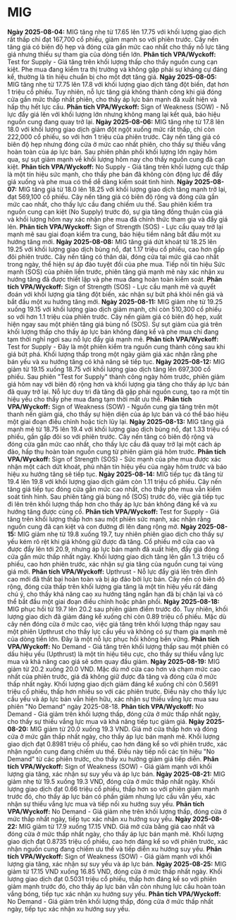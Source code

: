 # MIG

**Ngày 2025-08-04:** MIG tăng nhẹ từ 17.65 lên 17.75 với khối lượng giao dịch rất thấp chỉ đạt 167,700 cổ phiếu, giảm mạnh so với phiên trước. Cây nến tăng giá có biên độ hẹp và đóng cửa gần mức cao nhất cho thấy nỗ lực tăng giá nhưng thiếu sự tham gia của dòng tiền lớn. **Phân tích VPA/Wyckoff:** Test for Supply - Giá tăng trên khối lượng thấp cho thấy nguồn cung cạn kiệt. Phe mua đang kiểm tra thị trường và không gặp phải sự kháng cự đáng kể, thường là tín hiệu chuẩn bị cho một đợt tăng giá.
**Ngày 2025-08-05:** MIG tăng nhẹ từ 17.75 lên 17.8 với khối lượng giao dịch tăng đột biến, đạt hơn 1 triệu cổ phiếu. Tuy nhiên, nỗ lực tăng giá không thành công khi giá đóng cửa gần mức thấp nhất phiên, cho thấy áp lực bán mạnh đã xuất hiện và hấp thụ hết lực cầu. **Phân tích VPA/Wyckoff:** Sign of Weakness (SOW) - Nỗ lực đẩy giá lên với khối lượng lớn nhưng không mang lại kết quả, báo hiệu nguồn cung đang quay trở lại.
**Ngày 2025-08-06:** MIG tăng nhẹ từ 17.8 lên 18.0 với khối lượng giao dịch giảm đột ngột xuống mức rất thấp, chỉ còn 222,000 cổ phiếu, so với hơn 1 triệu của phiên trước. Cây nến tăng giá có biên độ hẹp nhưng đóng cửa ở mức cao nhất phiên, cho thấy sự thiếu vắng hoàn toàn của áp lực bán. Sau phiên phân phối khối lượng lớn ngày hôm qua, sự sụt giảm mạnh về khối lượng hôm nay cho thấy nguồn cung đã cạn kiệt. **Phân tích VPA/Wyckoff:** No Supply - Giá tăng trên khối lượng cực thấp là một tín hiệu sức mạnh, cho thấy phe bán đã không còn động lực để đẩy giá xuống và phe mua có thể dễ dàng kiểm soát tình hình.
**Ngày 2025-08-07:** MIG tăng giá từ 18.0 lên 18.25 với khối lượng giao dịch tăng mạnh trở lại, đạt 569,100 cổ phiếu. Cây nến tăng giá có biên độ rộng và đóng cửa gần mức cao nhất, cho thấy lực cầu đang chiếm ưu thế. Sau phiên kiểm tra nguồn cung cạn kiệt (No Supply) trước đó, sự gia tăng đồng thuận của giá và khối lượng hôm nay xác nhận phe mua đã chính thức tham gia và đẩy giá lên. **Phân tích VPA/Wyckoff:** Sign of Strength (SOS) - Lực cầu quay trở lại mạnh mẽ sau giai đoạn kiểm tra cung, báo hiệu tiềm năng bắt đầu một xu hướng tăng mới.
**Ngày 2025-08-08:** MIG tăng giá dứt khoát từ 18.25 lên 19.25 với khối lượng giao dịch bùng nổ, đạt 1.17 triệu cổ phiếu, cao hơn gấp đôi phiên trước. Cây nến tăng có thân dài, đóng cửa tại mức giá cao nhất trong ngày, thể hiện sự áp đảo tuyệt đối của phe mua. Tiếp nối tín hiệu Sức mạnh (SOS) của phiên liền trước, phiên tăng giá mạnh mẽ này xác nhận xu hướng tăng đã được thiết lập và phe mua đang hoàn toàn kiểm soát. **Phân tích VPA/Wyckoff:** Sign of Strength (SOS) - Lực cầu mạnh mẽ và quyết đoán với khối lượng gia tăng đột biến, xác nhận sự bứt phá khỏi nền giá và bắt đầu một xu hướng tăng mới.
**Ngày 2025-08-11:** MIG giảm nhẹ từ 19.25 xuống 19.15 với khối lượng giao dịch giảm mạnh, chỉ còn 510,300 cổ phiếu so với hơn 1.1 triệu của phiên trước. Cây nến giảm giá có biên độ hẹp, xuất hiện ngay sau một phiên tăng giá bùng nổ (SOS). Sự sụt giảm của giá trên khối lượng thấp cho thấy áp lực bán không đáng kể và phe mua chỉ đang tạm thời nghỉ ngơi sau nỗ lực đẩy giá mạnh mẽ. **Phân tích VPA/Wyckoff:** Test for Supply - Đây là một phiên kiểm tra nguồn cung thành công sau khi giá bứt phá. Khối lượng thấp trong một ngày giảm giá xác nhận rằng phe bán yếu và xu hướng tăng có khả năng sẽ tiếp tục.
**Ngày 2025-08-12:** MIG giảm từ 19.15 xuống 18.75 với khối lượng giao dịch tăng lên 697,300 cổ phiếu. Sau phiên "Test for Supply" thành công ngày hôm trước, phiên giảm giá hôm nay với biên độ rộng hơn và khối lượng gia tăng cho thấy áp lực bán đã quay trở lại. Nỗ lực duy trì đà tăng đã gặp phải nguồn cung, tạo ra một tín hiệu yếu cho thấy phe mua đang tạm thời mất ưu thế. **Phân tích VPA/Wyckoff:** Sign of Weakness (SOW) - Nguồn cung gia tăng trên một thanh nến giảm giá, cho thấy sự hiện diện của áp lực bán và có thể báo hiệu một giai đoạn điều chỉnh hoặc tích lũy lại.
**Ngày 2025-08-13:** MIG tăng giá mạnh mẽ từ 18.75 lên 19.4 với khối lượng giao dịch bùng nổ, đạt 1.33 triệu cổ phiếu, gần gấp đôi so với phiên trước. Cây nến tăng có biên độ rộng và đóng cửa gần mức cao nhất, cho thấy lực cầu đã quay trở lại một cách áp đảo, hấp thụ hoàn toàn nguồn cung từ phiên giảm giá hôm trước. **Phân tích VPA/Wyckoff:** Sign of Strength (SOS) - Sức mạnh của phe mua được xác nhận một cách dứt khoát, phủ nhận tín hiệu yếu của ngày hôm trước và báo hiệu xu hướng tăng sẽ tiếp tục.
**Ngày 2025-08-14:** MIG tiếp tục đà tăng từ 19.4 lên 19.8 với khối lượng giao dịch giảm còn 1.11 triệu cổ phiếu. Cây nến tăng giá tiếp tục đóng cửa gần mức cao nhất, cho thấy phe mua vẫn kiểm soát tình hình. Sau phiên tăng giá bùng nổ (SOS) trước đó, việc giá tiếp tục đi lên trên khối lượng thấp hơn cho thấy áp lực bán không đáng kể và xu hướng tăng được củng cố. **Phân tích VPA/Wyckoff:** Test for Supply - Giá tăng trên khối lượng thấp hơn sau một phiên sức mạnh, xác nhận rằng nguồn cung đã cạn kiệt và con đường đi lên đang rộng mở.
**Ngày 2025-08-15:** MIG giảm nhẹ từ 19.8 xuống 19.7, tuy nhiên phiên giao dịch cho thấy sự yếu kém rõ rệt khi giá không giữ được đà tăng. Cổ phiếu mở cửa cao và được đẩy lên tới 20.9, nhưng áp lực bán mạnh đã xuất hiện, đẩy giá đóng cửa gần mức thấp nhất ngày. Khối lượng giao dịch tăng lên gần 1.3 triệu cổ phiếu, cao hơn phiên trước, xác nhận sự gia tăng của nguồn cung tại vùng giá mới. **Phân tích VPA/Wyckoff:** Upthrust - Nỗ lực đẩy giá lên trên đỉnh cao mới đã thất bại hoàn toàn và bị áp đảo bởi lực bán. Cây nến có biên độ rộng, đóng cửa thấp trên khối lượng gia tăng là một tín hiệu yếu rất đáng chú ý, cho thấy khả năng cao xu hướng tăng ngắn hạn đã bị chặn lại và có thể bắt đầu một giai đoạn điều chỉnh hoặc phân phối.
**Ngày 2025-08-18:** MIG phục hồi từ 19.7 lên 20.2 sau phiên giảm điểm trước đó. Tuy nhiên, khối lượng giao dịch đã giảm đáng kể xuống chỉ còn 0.89 triệu cổ phiếu. Mặc dù cây nến đóng cửa ở mức cao, việc giá tăng trên khối lượng thấp ngay sau một phiên Upthrust cho thấy lực cầu yếu và không có sự tham gia mạnh mẽ của dòng tiền lớn. Đây là một nỗ lực phục hồi không bền vững. **Phân tích VPA/Wyckoff:** No Demand - Giá tăng trên khối lượng thấp sau một phiên có dấu hiệu yếu (Upthrust) là một tín hiệu tiêu cực, cho thấy sự thiếu vắng lực mua và khả năng cao giá sẽ sớm quay đầu giảm.
**Ngày 2025-08-19:** MIG giảm từ 20.2 xuống 20.0 VND. Mặc dù mở cửa cao hơn và chạm mức cao nhất của phiên trước, giá đã không giữ được đà tăng và đóng cửa ở mức thấp nhất ngày. Khối lượng giao dịch giảm đáng kể xuống chỉ còn 0.5691 triệu cổ phiếu, thấp hơn nhiều so với các phiên trước. Điều này cho thấy lực cầu yếu và áp lực bán vẫn hiện hữu, xác nhận sự thiếu vắng lực mua sau phiên "No Demand" ngày 2025-08-18. **Phân tích VPA/Wyckoff:** No Demand - Giá giảm trên khối lượng thấp, đóng cửa ở mức thấp nhất ngày, cho thấy sự thiếu vắng lực mua và khả năng tiếp tục giảm giá.
**Ngày 2025-08-20:** MIG giảm từ 20.0 xuống 19.3 VND. Giá mở cửa thấp hơn và đóng cửa ở mức gần thấp nhất ngày, cho thấy áp lực bán mạnh mẽ. Khối lượng giao dịch đạt 0.8981 triệu cổ phiếu, cao hơn đáng kể so với phiên trước, xác nhận nguồn cung đang chiếm ưu thế. Điều này tiếp nối các tín hiệu "No Demand" từ các phiên trước, cho thấy xu hướng giảm giá tiếp diễn. **Phân tích VPA/Wyckoff:** Sign of Weakness (SOW) - Giá giảm mạnh với khối lượng gia tăng, xác nhận sự suy yếu và áp lực bán.
**Ngày 2025-08-21:** MIG giảm nhẹ từ 19.5 xuống 19.3 VND, đóng cửa ở mức thấp nhất ngày. Khối lượng giao dịch đạt 0.66 triệu cổ phiếu, thấp hơn so với phiên giảm mạnh trước đó, cho thấy áp lực bán có phần giảm nhưng lực cầu vẫn yếu, xác nhận sự thiếu vắng lực mua và tiếp nối xu hướng suy yếu. **Phân tích VPA/Wyckoff:** No Demand - Giá giảm nhẹ trên khối lượng thấp, đóng cửa ở mức thấp nhất ngày, tiếp tục xác nhận xu hướng suy yếu.
**Ngày 2025-08-22:** MIG giảm từ 17.9 xuống 17.15 VND. Giá mở cửa bằng giá cao nhất và đóng cửa ở mức thấp nhất ngày, cho thấy áp lực bán mạnh mẽ. Khối lượng giao dịch đạt 0.8735 triệu cổ phiếu, cao hơn đáng kể so với phiên trước, xác nhận nguồn cung đang chiếm ưu thế và tiếp diễn xu hướng suy yếu. **Phân tích VPA/Wyckoff:** Sign of Weakness (SOW) - Giá giảm mạnh với khối lượng gia tăng, xác nhận sự suy yếu và áp lực bán.
**Ngày 2025-08-25:** MIG giảm từ 17.15 VND xuống 16.85 VND, đóng cửa ở mức thấp nhất ngày. Khối lượng giao dịch đạt 0.5031 triệu cổ phiếu, thấp hơn đáng kể so với phiên giảm mạnh trước đó, cho thấy áp lực bán vẫn còn nhưng lực cầu hoàn toàn vắng bóng, tiếp tục xác nhận xu hướng suy yếu. **Phân tích VPA/Wyckoff:** No Demand - Giá giảm trên khối lượng thấp, đóng cửa ở mức thấp nhất ngày, tiếp tục xác nhận xu hướng suy yếu.
